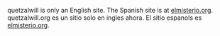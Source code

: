 quetzalwill is only an English site.  The Spanish site is at <a href="https://elmisterio.org">elmisterio.org</a>.
quetzalwill.org es un sitio solo en ingles ahora.  El sitio espanols es <a href="https://elmisterio.org">elmisterio.org</a>.

